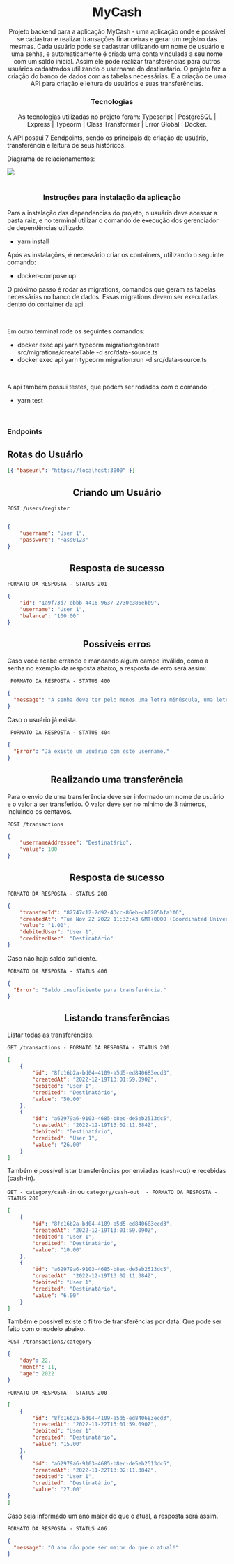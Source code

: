 <h1 align="center">
  MyCash
</h1>

<p align = "center">
Projeto backend para a aplicação MyCash - uma aplicação onde é possível se cadastrar e realizar transações financeiras e gerar um registro das mesmas. Cada usuário pode se cadastrar utilizando um nome de usuário e uma senha, e automaticamente é criada uma conta vinculada a seu nome com um saldo inicial. Assim ele pode realizar transferências para outros usuários cadastrados utilizando o username do destinatário.
O projeto faz a criação do banco de dados com as tabelas necessárias. E a criação de uma API para criação e leitura de usuários e suas transferências.
</p>

<blockquote align="center"></blockquote>

<h3 align= "center">
  Tecnologias&nbsp;&nbsp;&nbsp;&nbsp;&nbsp;&nbsp;
</h3>

<p align="center" >
  As tecnologias utilizadas no projeto foram: Typescript | PostgreSQL | Express | Typeorm | Class Transformer | Error Global | Docker.
</p>

A API possui 7 Eendpoints, sendo os principais de criação de usuário, transferência e leitura de seus históricos.


Diagrama de relacionamentos:

<img src="public/img/Retations.png">

<br />
<br />

<h3 align= "center">
  Instruções para instalação da aplicação&nbsp;&nbsp;&nbsp;&nbsp;&nbsp;&nbsp;
</h3>

Para a instalação das dependencias do projeto, o usuário deve acessar a pasta raiz, e no terminal utilizar o comando de execução dos gerenciador de dependências utilizado. 

- yarn install <br/>

Após as instalações, é necessário criar os containers, utilizando o seguinte comando:

- docker-compose up

O próximo passo é rodar as migrations, comandos que geram as tabelas necessárias no banco de dados.
Essas migrations devem ser executadas dentro do container da api. 

<br />

Em outro terminal rode os seguintes comandos:

- docker exec api yarn typeorm migration:generate src/migrations/createTable -d src/data-source.ts
- docker exec api yarn typeorm migration:run -d src/data-source.ts

<br />

A api também possui testes, que podem ser rodados com o comando:

- yarn test


<br />

### **Endpoints**

## Rotas do Usuário

```json
[{ "baseurl": "https://localhost:3000" }]
```

<h2 align ='center'> Criando um Usuário </h2>

`POST /users/register`

```json

{
	"username": "User 1",
	"password": "Pass0123"
}

```

<h2 align ='center'> Resposta de sucesso </h2>

`FORMATO DA RESPOSTA - STATUS 201`

```json
{
	"id": "1a9f73d7-ebbb-4416-9637-2730c386ebb9",
	"username": "User 1",
	"balance": "100.00"
}
```


<h2 align ='center'> Possíveis erros </h2>

Caso você acabe errando e mandando algum campo inválido, como a senha no exemplo da resposta abaixo, a resposta de erro será assim:

` FORMATO DA RESPOSTA - STATUS 400`

```json
{
  "message": "A senha deve ter pelo menos uma letra minúscula, uma letra maiúscula, um    número e 8 caracteres!"
}
```

Caso o usuário já exista.

` FORMATO DA RESPOSTA - STATUS 404`

```json
{
  "Error": "Já existe um usuário com este username."
}
```

<h2 align ='center'> Realizando uma transferência </h2>
Para o envio de uma transferência deve ser informado um nome de usuário e o valor a ser transferido. O valor deve ser no mínimo de 3 números, incluindo os centavos.

`POST /transactions`

```json
{
	"usernameAddressee": "Destinatário",
	"value": 100
}
```

<h2 align ='center'> Resposta de sucesso </h2>

`FORMATO DA RESPOSTA - STATUS 200`

```json
{
	"transferId": "82747c12-2d92-43cc-86eb-cb0205bfa1f6",
	"createdAt": "Tue Nov 22 2022 11:32:43 GMT+0000 (Coordinated Universal Time)",
	"value": "1.00",
	"debitedUser": "User 1",
	"creditedUser": "Destinatário"
}
```

Caso não haja saldo suficiente.

`FORMATO DA RESPOSTA - STATUS 406`

```json
{
  "Error": "Saldo insuficiente para transferência."
}
```

<h2 align ='center'> Listando transferências </h2>

Listar todas as transferências.

`GET /transactions - FORMATO DA RESPOSTA - STATUS 200`

```json
[
	{
		"id": "8fc16b2a-bd04-4109-a5d5-ed840683ecd3",
		"createdAt": "2022-12-19T13:01:59.090Z",
		"debited": "User 1",
		"credited": "Destinatário",
		"value": "50.00"
	},
	{
		"id": "a62979a6-9103-4685-b8ec-de5eb2513dc5",
		"createdAt": "2022-12-19T13:02:11.384Z",
		"debited": "Destinatário",
		"credited": "User 1",
		"value": "26.00"
	}
]
```

Também é possível istar transferências por enviadas (cash-out) e recebidas (cash-in).

`GET - category/cash-in` ou `category/cash-out  - FORMATO DA RESPOSTA - STATUS 200` 
 

```json
[
	{
		"id": "8fc16b2a-bd04-4109-a5d5-ed840683ecd3",
		"createdAt": "2022-12-19T13:01:59.090Z",
		"debited": "User 1",
		"credited": "Destinatário",
		"value": "10.00"
	},
	{
		"id": "a62979a6-9103-4685-b8ec-de5eb2513dc5",
		"createdAt": "2022-12-19T13:02:11.384Z",
		"debited": "User 1",
		"credited": "Destinatário",
		"value": "6.00"
	}
]
```

Também é possível existe o filtro de transferências por data. Que pode ser feito com o modelo abaixo.

`POST /transactions/category`

```json
{
	"day": 22,
	"month": 11,
	"age": 2022
}
```

`FORMATO DA RESPOSTA - STATUS 200`

```json
[
	{
		"id": "8fc16b2a-bd04-4109-a5d5-ed840683ecd3",
		"createdAt": "2022-11-22T13:01:59.090Z",
		"debited": "User 1",
		"credited": "Destinatário",
		"value": "15.00"
	},
	{
		"id": "a62979a6-9103-4685-b8ec-de5eb2513dc5",
		"createdAt": "2022-11-22T13:02:11.384Z",
		"debited": "User 1",
		"credited": "Destinatário",
		"value": "27.00"
}
]
```

Caso seja informado um ano maior do que o atual, a resposta será assim.

`FORMATO DA RESPOSTA - STATUS 406`

```json
{
  "message": "O ano não pode ser maior do que o atual!"
}
```

